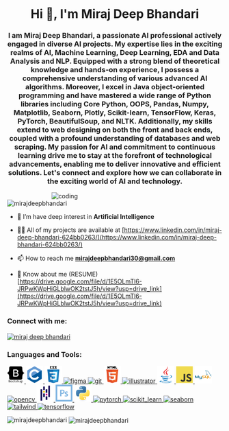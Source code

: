 <h1 align="center">Hi 👋, I'm Miraj Deep Bhandari</h1>
<h3 align="center">I am Miraj Deep Bhandari, a passionate AI professional actively engaged in diverse AI projects. My expertise lies in the exciting realms of AI, Machine Learning, Deep Learning, EDA and Data Analysis and NLP. Equipped with a strong blend of theoretical knowledge and hands-on experience, I possess a comprehensive understanding of various advanced AI algorithms. Moreover, I excel in Java object-oriented programming and have mastered a wide range of Python libraries including Core Python, OOPS, Pandas, Numpy, Matplotlib, Seaborn, Plotly, Scikit-learn, TensorFlow, Keras, PyTorch, BeautifulSoup, and NLTK. Additionally, my skills extend to web designing on both the front and back ends, coupled with a profound understanding of databases and web scraping. My passion for AI and commitment to continuous learning drive me to stay at the forefront of technological advancements, enabling me to deliver innovative and efficient solutions. Let's connect and explore how we can collaborate in the exciting world of AI and technology.</h3>

<img align="right" alt="coding" width="400" src="https://media.tenor.com/2uyENRmiUt0AAAAC/coding.gif">


<p align="left"> <img src="https://komarev.com/ghpvc/?username=mirajdeepbhandari&label=Profile%20views&color=0e75b6&style=flat" alt="mirajdeepbhandari" /> </p>

- 🌱 I’m have deep interest in **Artificial Intelligence**

- 👨‍💻 All of my projects are available at [https://www.linkedin.com/in/miraj-deep-bhandari-624bb0263/](https://www.linkedin.com/in/miraj-deep-bhandari-624bb0263/)

- 📫 How to reach me **mirajdeepbhandari30@gmail.com**

- 📄 Know about me (RESUME) [https://drive.google.com/file/d/1E5OLmTl6-JRPwKWpHiGLblwOK2tstJ5h/view?usp=drive_link](https://drive.google.com/file/d/1E5OLmTl6-JRPwKWpHiGLblwOK2tstJ5h/view?usp=drive_link)

<h3 align="left">Connect with me:</h3>
<p align="left">
<a href="https://linkedin.com/in/miraj deep bhandari" target="blank"><img align="center" src="https://raw.githubusercontent.com/rahuldkjain/github-profile-readme-generator/master/src/images/icons/Social/linked-in-alt.svg" alt="miraj deep bhandari" height="30" width="40" /></a>
</p>

<h3 align="left">Languages and Tools:</h3>
<p align="left"> <a href="https://getbootstrap.com" target="_blank" rel="noreferrer"> <img src="https://raw.githubusercontent.com/devicons/devicon/master/icons/bootstrap/bootstrap-plain-wordmark.svg" alt="bootstrap" width="40" height="40"/> </a> <a href="https://www.cprogramming.com/" target="_blank" rel="noreferrer"> <img src="https://raw.githubusercontent.com/devicons/devicon/master/icons/c/c-original.svg" alt="c" width="40" height="40"/> </a> <a href="https://www.w3schools.com/css/" target="_blank" rel="noreferrer"> <img src="https://raw.githubusercontent.com/devicons/devicon/master/icons/css3/css3-original-wordmark.svg" alt="css3" width="40" height="40"/> </a> <a href="https://www.figma.com/" target="_blank" rel="noreferrer"> <img src="https://www.vectorlogo.zone/logos/figma/figma-icon.svg" alt="figma" width="40" height="40"/> </a> <a href="https://git-scm.com/" target="_blank" rel="noreferrer"> <img src="https://www.vectorlogo.zone/logos/git-scm/git-scm-icon.svg" alt="git" width="40" height="40"/> </a> <a href="https://www.w3.org/html/" target="_blank" rel="noreferrer"> <img src="https://raw.githubusercontent.com/devicons/devicon/master/icons/html5/html5-original-wordmark.svg" alt="html5" width="40" height="40"/> </a> <a href="https://www.adobe.com/in/products/illustrator.html" target="_blank" rel="noreferrer"> <img src="https://www.vectorlogo.zone/logos/adobe_illustrator/adobe_illustrator-icon.svg" alt="illustrator" width="40" height="40"/> </a> <a href="https://www.java.com" target="_blank" rel="noreferrer"> <img src="https://raw.githubusercontent.com/devicons/devicon/master/icons/java/java-original.svg" alt="java" width="40" height="40"/> </a> <a href="https://developer.mozilla.org/en-US/docs/Web/JavaScript" target="_blank" rel="noreferrer"> <img src="https://raw.githubusercontent.com/devicons/devicon/master/icons/javascript/javascript-original.svg" alt="javascript" width="40" height="40"/> </a> <a href="https://www.mysql.com/" target="_blank" rel="noreferrer"> <img src="https://raw.githubusercontent.com/devicons/devicon/master/icons/mysql/mysql-original-wordmark.svg" alt="mysql" width="40" height="40"/> </a> <a href="https://opencv.org/" target="_blank" rel="noreferrer"> <img src="https://www.vectorlogo.zone/logos/opencv/opencv-icon.svg" alt="opencv" width="40" height="40"/> </a> <a href="https://pandas.pydata.org/" target="_blank" rel="noreferrer"> <img src="https://raw.githubusercontent.com/devicons/devicon/2ae2a900d2f041da66e950e4d48052658d850630/icons/pandas/pandas-original.svg" alt="pandas" width="40" height="40"/> </a> <a href="https://www.photoshop.com/en" target="_blank" rel="noreferrer"> <img src="https://raw.githubusercontent.com/devicons/devicon/master/icons/photoshop/photoshop-line.svg" alt="photoshop" width="40" height="40"/> </a> <a href="https://www.python.org" target="_blank" rel="noreferrer"> <img src="https://raw.githubusercontent.com/devicons/devicon/master/icons/python/python-original.svg" alt="python" width="40" height="40"/> </a> <a href="https://pytorch.org/" target="_blank" rel="noreferrer"> <img src="https://www.vectorlogo.zone/logos/pytorch/pytorch-icon.svg" alt="pytorch" width="40" height="40"/> </a> <a href="https://scikit-learn.org/" target="_blank" rel="noreferrer"> <img src="https://upload.wikimedia.org/wikipedia/commons/0/05/Scikit_learn_logo_small.svg" alt="scikit_learn" width="40" height="40"/> </a> <a href="https://seaborn.pydata.org/" target="_blank" rel="noreferrer"> <img src="https://seaborn.pydata.org/_images/logo-mark-lightbg.svg" alt="seaborn" width="40" height="40"/> </a> <a href="https://tailwindcss.com/" target="_blank" rel="noreferrer"> <img src="https://www.vectorlogo.zone/logos/tailwindcss/tailwindcss-icon.svg" alt="tailwind" width="40" height="40"/> </a> <a href="https://www.tensorflow.org" target="_blank" rel="noreferrer"> <img src="https://www.vectorlogo.zone/logos/tensorflow/tensorflow-icon.svg" alt="tensorflow" width="40" height="40"/> </a> </p>

<p><img align="left" src="https://github-readme-stats.vercel.app/api/top-langs?username=mirajdeepbhandari&show_icons=true&locale=en&layout=compact" alt="mirajdeepbhandari" /></p>

<p>&nbsp;<img align="center" src="https://github-readme-stats.vercel.app/api?username=mirajdeepbhandari&show_icons=true&locale=en" alt="mirajdeepbhandari" /></p>
